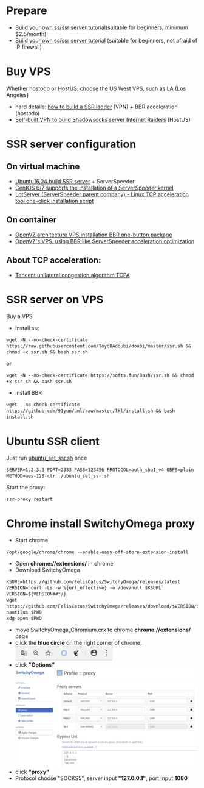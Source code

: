 Prepare
=======
- [Build your own ss/ssr server tutorial](https://github.com/XX-net/XX-Net/issues/6506)(suitable for beginners, minimum $2.5/month)
- [Build your own ss/ssr server tutorial](http://feelsight.cn/post/68.html) (suitable for beginners, not afraid of IP firewall)

Buy VPS
=======
Whether [hostodo](https://hostodo.com) or [HostUS](https://hostus.us/openvz-vps.html), choose the US West VPS, such as LA (Los Angeles)
- hard details: [how to build a SSR ladder](https://www.lovexyh.top/archives/129) (VPN) + BBR acceleration (hostodo)
- [Self-built VPN to build Shadowsocks server Internet Raiders](http://xeworld.com/post/setup-shadowsocks-vpn/) (HostUS) 

SSR server configuration
========================

On virtual machine
------------------
- [Ubuntu16.04 build SSR server](https://www.lstazl.com/ubuntu16-04%E6%90%AD%E5%BB%BAssr%E6%9C%8D%E5%8A%A1%E5%99%A8%E9%94%90%E9%80%9F/) + ServerSpeeder
- [CentOS 6/7 supports the installation of a ServerSpeeder kernel](https://www.wn789.com/4689.html)
- [LotServer (ServerSpeeder parent company) - Linux TCP acceleration tool one-click installation script](https://uixsj.cn/1465.html)

On container
------------
- [OpenVZ architecture VPS installation BBR one-button package](https://www.cmsky.com/openvz-bbr-onekey/)
- [OpenVZ's VPS, using BBR like ServerSpeeder acceleration optimization](https://blog.janfou.com/technical-documents/13084.html)

About TCP acceleration:
-----------------------
- [Tencent unilateral congestion algorithm TCPA](https://blog.csdn.net/jsdtwyk/article/details/88380763)


SSR server on VPS
=================
Buy a VPS
- install ssr
```
wget -N --no-check-certificate https://raw.githubusercontent.com/ToyoDAdoubi/doubi/master/ssr.sh && chmod +x ssr.sh && bash ssr.sh
```
or
```
wget -N --no-check-certificate https://softs.fun/Bash/ssr.sh && chmod +x ssr.sh && bash ssr.sh
```
- install BBR
```
wget --no-check-certificate https://github.com/91yun/uml/raw/master/lkl/install.sh && bash install.sh
```

Ubuntu SSR client
=================

Just run [ubuntu_set_ssr.sh](./ubuntu_set_ssr.sh) once
```
SERVER=1.2.3.3 PORT=2333 PASS=123456 PROTOCOL=auth_sha1_v4 OBFS=plain METHOD=aes-128-ctr ./ubuntu_set_ssr.sh
```
Start the proxy:
```
ssr-proxy restart
```

Chrome install SwitchyOmega proxy
=================================
- Start chrome
```
/opt/google/chrome/chrome --enable-easy-off-store-extension-install
```

- Open **chrome://extensions/** in chrome
- Download SwitchyOmega
```
KSURL=https://github.com/FelisCatus/SwitchyOmega/releases/latest
VERSION=`curl -Ls -w %{url_effective} -o /dev/null $KSURL`
VERSION=${VERSION##*/}
wget https://github.com/FelisCatus/SwitchyOmega/releases/download/$VERSION/SwitchyOmega_Chromium.crx
nautilus $PWD
xdg-open $PWD
```
- move SwitchyOmega_Chromium.crx to chrome **chrome://extensions/** page
- click the **blue circle** on the right corner of chrome. ![Button Tool](./chrome-button.png "Button Tool")
- click **"Options"** ![SwitchyOmega Options](./SwitchyOmega-setting.png "SwitchyOmega Options")
- click **"proxy"**
- Protocol choose "SOCKS5", server input **"127.0.0.1"**, port input **1080**
